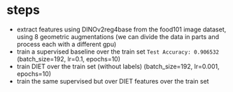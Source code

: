 # steps
- extract features using DINOv2reg4base from the food101 image dataset, using 8 geometric augmentations (we can divide the data in parts and process each with a different gpu)
- train a supervised baseline over the train set `Test Accuracy: 0.906532` (batch_size=192, lr=0.1, epochs=10)
- train DIET over the train set (without labels)
    (batch_size=192, lr=0.001, epochs=10)
- train the same supervised but over DIET features over the train set